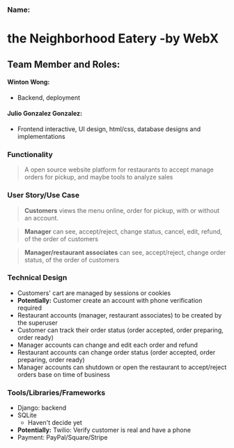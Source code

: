 ### Name: 
# **the Neighborhood Eatery -by WebX**

## Team Member and Roles: 
#### Winton Wong: 
- Backend, deployment

#### Julio Gonzalez Gonzalez: 
- Frontend interactive, UI design, html/css, database designs and implementations

### Functionality
> A open source website platform for restaurants to accept manage orders for pickup, and maybe tools to analyze sales

### User Story/Use Case
> **Customers** views the menu online, order for pickup, with or without an account. 

> **Manager** can see, accept/reject, change status, cancel, edit, refund, of the order of customers

> **Manager/restaurant associates** can see, accept/reject, change order status, of the order of customers

### Technical Design
- Customers' cart are managed by sessions or cookies
- **Potentially:** Customer create an account with phone verification required
- Restaurant accounts (manager, restaurant associates) to be created by the superuser
- Customer can track their order status (order accepted, order preparing, order ready)
- Manager accounts can change and edit each order and refund
- Restaurant accounts can change order status (order accepted, order preparing, order ready)
- Manager accounts can shutdown or open the restaurant to accept/reject orders base on time of business

### Tools/Libraries/Frameworks
- Django: backend
- SQLite
  - Haven't decide yet
- **Potentially:** Twilio: Verify customer is real and have a phone
- Payment: PayPal/Square/Stripe